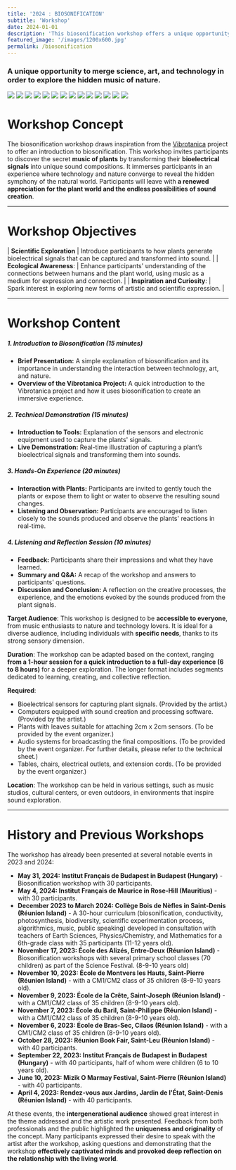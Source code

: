 ```yaml
---
title: '2024 : BIOSONIFICATION'
subtitle: 'Workshop'
date: 2024-01-01
description: 'This biosonification workshop offers a unique opportunity to merge science, art, and technology in order to explore the hidden music of nature. Participants will leave with a renewed appreciation for the plant world and the endless possibilities of sound creation.'
featured_image: '/images/1200x600.jpg'
permalink: /biosonification
---
```


### A unique opportunity to merge science, art, and technology in order to explore the hidden music of nature.

<!-- #TODO add relevant buttons later
<a href="http://mahonylab.org/" class="button button--small">Link to Research Lab</a>
<a href="https://www.synapse.org/#!Synapse:syn17083203/wiki/587192" class="button button-small">Link to Project Wiki</a>
-->
<div class="gallery" data-columns="1">
	<img src="/images/projects/biosonification/biosonification-gallery01_1440w.jpg">
	<img src="/images/projects/biosonification/biosonification-gallery02_1440w.jpg">
	<img src="/images/projects/biosonification/biosonification-gallery03_1440w.jpg">
	<img src="/images/projects/biosonification/biosonification-gallery03_1440w.jpg">
	<img src="/images/projects/biosonification/biosonification-gallery04_1440w.jpg">
	<img src="/images/projects/biosonification/biosonification-gallery05_1440w.jpg">
	<img src="/images/projects/biosonification/biosonification-gallery06_1440w.jpg">
	<img src="/images/projects/biosonification/biosonification-gallery07_1440w.jpg">
	<img src="/images/projects/biosonification/biosonification-gallery08_1440w.jpg">
	<img src="/images/projects/biosonification/biosonification-gallery09_1440w.jpg">
	<img src="/images/projects/biosonification/biosonification-gallery10_1440w.jpg">
	<img src="/images/projects/biosonification/biosonification-gallery11_1440w.jpg">
	<img src="/images/projects/biosonification/biosonification-gallery12_1440w.jpg">
	<img src="/images/projects/biosonification/biosonification-gallery13_1440w.jpg">
</div>

# Workshop Concept

<!-- #TODO add picture
<img src="/images/proj/encode_imputation/ecos_logo.png" alt="drawing" width="300"/>
-->

The biosonification workshop draws inspiration from the [Vibrotanica](/vibrotanica) project to offer an introduction to biosonification. This workshop invites participants to discover the secret **music of plants** by transforming their **bioelectrical signals** into unique sound compositions. It immerses participants in an experience where technology and nature converge to reveal the hidden symphony of the natural world. Participants will leave with **a renewed appreciation for the plant world and the endless possibilities of sound creation**.


------------

# Workshop Objectives

| **Scientific Exploration** | Introduce participants to how plants generate bioelectrical signals that can be captured and transformed into sound. |
| **Ecological Awareness**: | Enhance participants' understanding of the connections between humans and the plant world, using music as a medium for expression and connection. |
| **Inspiration and Curiosity**: | Spark interest in exploring new forms of artistic and scientific expression. |

------------

# Workshop Content

##### 1. Introduction to Biosonification (15 minutes)
>
* **Brief Presentation:**
A simple explanation of biosonification and its importance in understanding the interaction between technology, art, and nature.
* **Overview of the Vibrotanica Project:**
A quick introduction to the Vibrotanica project and how it uses biosonification to create an immersive experience.

##### 2. Technical Demonstration (15 minutes)
>
* **Introduction to Tools:**
Explanation of the sensors and electronic equipment used to capture the plants' signals.
* **Live Demonstration:**
Real-time illustration of capturing a plant’s bioelectrical signals and transforming them into sounds.

##### 3. Hands-On Experience (20 minutes)
>
* **Interaction with Plants:**
Participants are invited to gently touch the plants or expose them to light or water to observe the resulting sound changes.
* **Listening and Observation:**
Participants are encouraged to listen closely to the sounds produced and observe the plants' reactions in real-time.

##### 4. Listening and Reflection Session (10 minutes)
>
* **Feedback:**
Participants share their impressions and what they have learned.
* **Summary and Q&A:**
A recap of the workshop and answers to participants' questions.
* **Discussion and Conclusion:**
A reflection on the creative processes, the experience, and the emotions evoked by the sounds produced from the plant signals.

**Target Audience**: This workshop is designed to be **accessible to everyone**, from music enthusiasts to nature and technology lovers. It is ideal for a diverse audience, including individuals with **specific needs**, thanks to its strong sensory dimension.

**Duration**: The workshop can be adapted based on the context, ranging **from a 1-hour session for a quick introduction to a full-day experience (6 to 8 hours)** for a deeper exploration. The longer format includes segments dedicated to learning, creating, and collective reflection.

**Required**:
* Bioelectrical sensors for capturing plant signals. (Provided by the artist.)
* Computers equipped with sound creation and processing software. (Provided by the artist.)
* Plants with leaves suitable for attaching 2cm x 2cm sensors. (To be provided by the event organizer.)
* Audio systems for broadcasting the final compositions. (To be provided by the event organizer. For further details, please refer to the technical sheet.)
* Tables, chairs, electrical outlets, and extension cords. (To be provided by the event organizer.)

**Location**: The workshop can be held in various settings, such as music studios, cultural centers, or even outdoors, in environments that inspire sound exploration.

------------

# History and Previous Workshops

The workshop has already been presented at several notable events in 2023 and 2024:

* **May 31, 2024: Institut Français de Budapest in Budapest (Hungary)** - Biosonification workshop with 30 participants.
* **May 4, 2024: Institut Français de Maurice in Rose-Hill (Mauritius)** - with 30 participants.
* **December 2023 to March 2024: Collège Bois de Nèfles in Saint-Denis (Réunion Island)** - A 30-hour curriculum (biosonification, conductivity, photosynthesis, biodiversity, scientific experimentation process, algorithmics, music, public speaking) developed in consultation with teachers of Earth Sciences, Physics/Chemistry, and Mathematics for a 6th-grade class with 35 participants (11-12 years old).
* **November 17, 2023: École des Alizés, Entre-Deux (Réunion Island)** - Biosonification workshops with several primary school classes (70 children) as part of the Science Festival. (8-9-10 years old)
* **November 10, 2023: École de Montvers les Hauts, Saint-Pierre (Réunion Island)** - with a CM1/CM2 class of 35 children (8-9-10 years old).
* **November 9, 2023: École de la Crête, Saint-Joseph (Réunion Island)** - with a CM1/CM2 class of 35 children (8-9-10 years old).
* **November 7, 2023: École du Baril, Saint-Philippe (Réunion Island)** - with a CM1/CM2 class of 35 children (8-9-10 years old).
* **November 6, 2023: École de Bras-Sec, Cilaos (Réunion Island)** - with a CM1/CM2 class of 35 children (8-9-10 years old).
* **October 28, 2023: Réunion Book Fair, Saint-Leu (Réunion Island)** - with 40 participants.
* **September 22, 2023: Institut Français de Budapest in Budapest (Hungary)** - with 40 participants, half of whom were children (6 to 10 years old).
* **June 10, 2023: Mizik O Marmay Festival, Saint-Pierre (Réunion Island)** - with 40 participants.
* **April 4, 2023: Rendez-vous aux Jardins, Jardin de l'État, Saint-Denis (Réunion Island)** - with 40 participants.

At these events, the **intergenerational audience** showed great interest in the theme addressed and the artistic work presented. Feedback from both professionals and the public highlighted the **uniqueness and originality** of the concept. Many participants expressed their desire to speak with the artist after the workshop, asking questions and demonstrating that the workshop **effectively captivated minds and provoked deep reflection on the relationship with the living world**.
